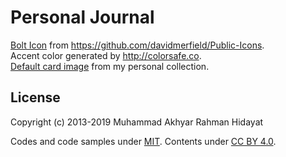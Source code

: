 # Personal Journal

[Bolt Icon](favicon.ico) from <https://github.com/davidmerfield/Public-Icons>.  
Accent color generated by <http://colorsafe.co>.  
[Default card image](assets/images/default-card.jpg) from my personal collection.

## License

Copyright (c) 2013-2019 Muhammad Akhyar Rahman Hidayat

Codes and code samples under [MIT](LICENSE). Contents under [CC BY 4.0](http://creativecommons.org/licenses/by/4.0/).
